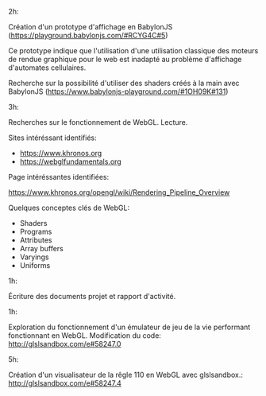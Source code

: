 2h:

Création d'un prototype d'affichage en BabylonJS
(https://playground.babylonjs.com/#RCYG4C#5)

Ce prototype indique que l'utilisation d'une utilisation classique des moteurs
de rendue graphique pour le web est inadapté au problème d'affichage d'automates
cellulaires.

Recherche sur la possibilité d'utiliser des shaders créés à la main avec
BabylonJS (https://www.babylonjs-playground.com/#1OH09K#131)

3h:

Recherches sur le fonctionnement de WebGL. Lecture.

Sites intéréssant identifiés:

- https://www.khronos.org
- https://webglfundamentals.org

Page intéréssantes identifiées:

https://www.khronos.org/opengl/wiki/Rendering_Pipeline_Overview

Quelques conceptes clés de WebGL:

- Shaders
- Programs
- Attributes
- Array buffers
- Varyings
- Uniforms

1h:

Écriture des documents projet et rapport d'activité.

1h:

Exploration du fonctionnement d'un émulateur de jeu de la vie performant
fonctionnant en WebGL. Modification du code: http://glslsandbox.com/e#58247.0

5h:

Création d'un visualisateur de la rêgle 110 en WebGL avec glslsandbox.:
http://glslsandbox.com/e#58247.4

